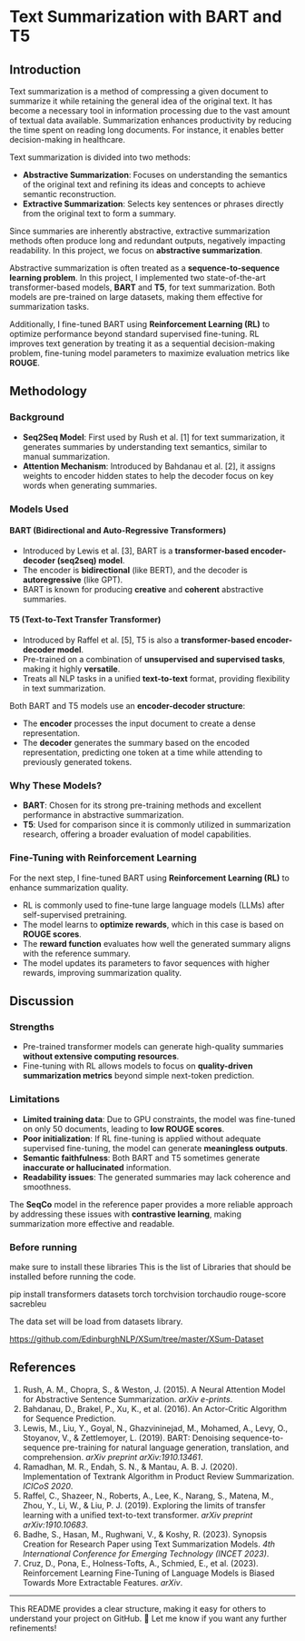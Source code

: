 # Text Summarization with BART and T5

## Introduction

Text summarization is a method of compressing a given document to summarize it while retaining the general idea of the original text. It has become a necessary tool in information processing due to the vast amount of textual data available. Summarization enhances productivity by reducing the time spent on reading long documents. For instance, it enables better decision-making in healthcare.

Text summarization is divided into two methods:
- **Abstractive Summarization**: Focuses on understanding the semantics of the original text and refining its ideas and concepts to achieve semantic reconstruction.
- **Extractive Summarization**: Selects key sentences or phrases directly from the original text to form a summary.

Since summaries are inherently abstractive, extractive summarization methods often produce long and redundant outputs, negatively impacting readability. In this project, we focus on **abstractive summarization**.

Abstractive summarization is often treated as a **sequence-to-sequence learning problem**. In this project, I implemented two state-of-the-art transformer-based models, **BART** and **T5**, for text summarization. Both models are pre-trained on large datasets, making them effective for summarization tasks.

Additionally, I fine-tuned BART using **Reinforcement Learning (RL)** to optimize performance beyond standard supervised fine-tuning. RL improves text generation by treating it as a sequential decision-making problem, fine-tuning model parameters to maximize evaluation metrics like **ROUGE**.

## Methodology

### Background

- **Seq2Seq Model**: First used by Rush et al. [1] for text summarization, it generates summaries by understanding text semantics, similar to manual summarization.
- **Attention Mechanism**: Introduced by Bahdanau et al. [2], it assigns weights to encoder hidden states to help the decoder focus on key words when generating summaries.

### Models Used

#### BART (Bidirectional and Auto-Regressive Transformers)

- Introduced by Lewis et al. [3], BART is a **transformer-based encoder-decoder (seq2seq) model**.
- The encoder is **bidirectional** (like BERT), and the decoder is **autoregressive** (like GPT).
- BART is known for producing **creative** and **coherent** abstractive summaries.

#### T5 (Text-to-Text Transfer Transformer)

- Introduced by Raffel et al. [5], T5 is also a **transformer-based encoder-decoder model**.
- Pre-trained on a combination of **unsupervised and supervised tasks**, making it highly **versatile**.
- Treats all NLP tasks in a unified **text-to-text** format, providing flexibility in text summarization.

Both BART and T5 models use an **encoder-decoder structure**:
- The **encoder** processes the input document to create a dense representation.
- The **decoder** generates the summary based on the encoded representation, predicting one token at a time while attending to previously generated tokens.

### Why These Models?

- **BART**: Chosen for its strong pre-training methods and excellent performance in abstractive summarization.
- **T5**: Used for comparison since it is commonly utilized in summarization research, offering a broader evaluation of model capabilities.

### Fine-Tuning with Reinforcement Learning

For the next step, I fine-tuned BART using **Reinforcement Learning (RL)** to enhance summarization quality.

- RL is commonly used to fine-tune large language models (LLMs) after self-supervised pretraining.
- The model learns to **optimize rewards**, which in this case is based on **ROUGE scores**.
- The **reward function** evaluates how well the generated summary aligns with the reference summary.
- The model updates its parameters to favor sequences with higher rewards, improving summarization quality.

## Discussion

### Strengths
- Pre-trained transformer models can generate high-quality summaries **without extensive computing resources**.
- Fine-tuning with RL allows models to focus on **quality-driven summarization metrics** beyond simple next-token prediction.

### Limitations
- **Limited training data**: Due to GPU constraints, the model was fine-tuned on only 50 documents, leading to **low ROUGE scores**.
- **Poor initialization**: If RL fine-tuning is applied without adequate supervised fine-tuning, the model can generate **meaningless outputs**.
- **Semantic faithfulness**: Both BART and T5 sometimes generate **inaccurate or hallucinated** information.
- **Readability issues**: The generated summaries may lack coherence and smoothness.

The **SeqCo** model in the reference paper provides a more reliable approach by addressing these issues with **contrastive learning**, making summarization more effective and readable.
### Before running
make sure to install these libraries
This is the list of Libraries that should be installed before running the code.

pip install transformers datasets torch torchvision torchaudio rouge-score sacrebleu

The data set will be load from datasets library.

https://github.com/EdinburghNLP/XSum/tree/master/XSum-Dataset

## References

1. Rush, A. M., Chopra, S., & Weston, J. (2015). A Neural Attention Model for Abstractive Sentence Summarization. *arXiv e-prints*.
2. Bahdanau, D., Brakel, P., Xu, K., et al. (2016). An Actor-Critic Algorithm for Sequence Prediction.
3. Lewis, M., Liu, Y., Goyal, N., Ghazvininejad, M., Mohamed, A., Levy, O., Stoyanov, V., & Zettlemoyer, L. (2019). BART: Denoising sequence-to-sequence pre-training for natural language generation, translation, and comprehension. *arXiv preprint arXiv:1910.13461*.
4. Ramadhan, M. R., Endah, S. N., & Mantau, A. B. J. (2020). Implementation of Textrank Algorithm in Product Review Summarization. *ICICoS 2020*.
5. Raffel, C., Shazeer, N., Roberts, A., Lee, K., Narang, S., Matena, M., Zhou, Y., Li, W., & Liu, P. J. (2019). Exploring the limits of transfer learning with a unified text-to-text transformer. *arXiv preprint arXiv:1910.10683*.
6. Badhe, S., Hasan, M., Rughwani, V., & Koshy, R. (2023). Synopsis Creation for Research Paper using Text Summarization Models. *4th International Conference for Emerging Technology (INCET 2023)*.
7. Cruz, D., Pona, E., Holness-Tofts, A., Schmied, E., et al. (2023). Reinforcement Learning Fine-Tuning of Language Models is Biased Towards More Extractable Features. *arXiv*.

---

This README provides a clear structure, making it easy for others to understand your project on GitHub. 🚀 Let me know if you want any further refinements!
